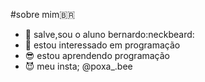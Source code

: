 #sobre mim:brazil:
- :moyai: salve,sou o aluno bernardo:neckbeard:
- :star_struck: estou interessado em programação
- :sunglasses: estou aprendendo programação
- :smiling_imp:  meu insta; @poxa_.bee
